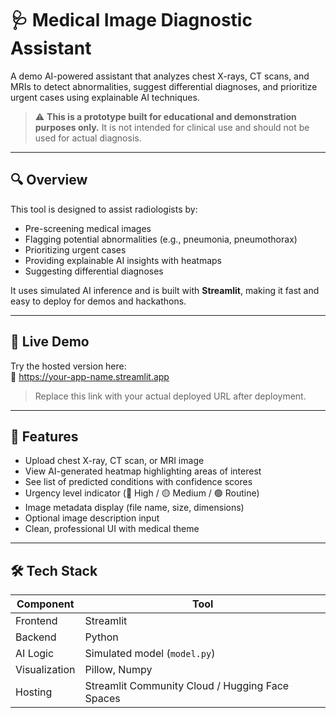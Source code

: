 # 🩺 Medical Image Diagnostic Assistant

A demo AI-powered assistant that analyzes chest X-rays, CT scans, and MRIs to detect abnormalities, suggest differential diagnoses, and prioritize urgent cases using explainable AI techniques.

> ⚠️ **This is a prototype built for educational and demonstration purposes only.**
> It is not intended for clinical use and should not be used for actual diagnosis.

---

## 🔍 Overview

This tool is designed to assist radiologists by:
- Pre-screening medical images
- Flagging potential abnormalities (e.g., pneumonia, pneumothorax)
- Prioritizing urgent cases
- Providing explainable AI insights with heatmaps
- Suggesting differential diagnoses

It uses simulated AI inference and is built with **Streamlit**, making it fast and easy to deploy for demos and hackathons.

---

## 🚀 Live Demo

Try the hosted version here:  
🔗 [https://your-app-name.streamlit.app ](https://your-app-name.streamlit.app )

> Replace this link with your actual deployed URL after deployment.

---

## 🧠 Features

- Upload chest X-ray, CT scan, or MRI image
- View AI-generated heatmap highlighting areas of interest
- See list of predicted conditions with confidence scores
- Urgency level indicator (🔴 High / 🟡 Medium / 🟢 Routine)
- Image metadata display (file name, size, dimensions)
- Optional image description input
- Clean, professional UI with medical theme

---

## 🛠 Tech Stack

| Component | Tool |
|----------|------|
| Frontend | Streamlit |
| Backend | Python |
| AI Logic | Simulated model (`model.py`) |
| Visualization | Pillow, Numpy |
| Hosting | Streamlit Community Cloud / Hugging Face Spaces |

